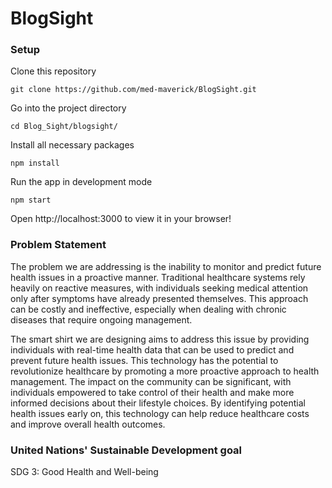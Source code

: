 # BlogSight

### Setup
Clone this repository
```
git clone https://github.com/med-maverick/BlogSight.git
```
Go into the project directory
```
cd Blog_Sight/blogsight/
```
Install all necessary packages
```
npm install
```
Run the app in development mode
```
npm start
```
Open http://localhost:3000 to view it in your browser!

### Problem Statement
The problem we are addressing is the inability to monitor and predict future health issues in a proactive manner. Traditional healthcare systems rely heavily on reactive measures, with individuals seeking medical attention only after symptoms have already presented themselves. This approach can be costly and ineffective, especially when dealing with chronic diseases that require ongoing management.

The smart shirt we are designing aims to address this issue by providing individuals with real-time health data that can be used to predict and prevent future health issues. This technology has the potential to revolutionize healthcare by promoting a more proactive approach to health management. The impact on the community can be significant, with individuals empowered to take control of their health and make more informed decisions about their lifestyle choices. By identifying potential health issues early on, this technology can help reduce healthcare costs and improve overall health outcomes.

### United Nations' Sustainable Development goal
SDG 3: Good Health and Well-being
